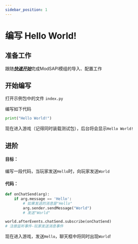 ```yaml
---
sidebar_position: 1
---
```


# 编写 Hello World!

## 准备工作

跟随[***快速开始***](../intro.md)完成ModSAPI模组的导入、配置工作

## 开始编写

打开示例包中的文件 `index.py`

编写如下代码
```python title="b/Scripts_Sample/index.py"
print("Hello World!")
```

现在进入游戏（记得同时装载测试包），后台将会显示`Hello World!`

## 进阶

#### 目标：
编写一段代码，当玩家发送`Hello`时，向玩家发送`World`

#### 代码：
```python title="b/Scripts_Sample/index.py"
def onChatSend(arg):
    if arg.message == 'Hello':
        # 如果发送的消息是"Hello"
        arg.sender.sendMessage("World")
        # 发送"World"

world.afterEvents.chatSend.subscribe(onChatSend)
# 注册监听事件-玩家发送消息事件
```

现在进入游戏，发送`Hello`，聊天框中将同时出现`World`!
